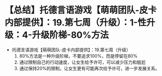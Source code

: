 # 【总结】托德言语游戏【萌萌团队-皮卡内部提供】：19.第七周（升级）：1-性升级：4-升级阶梯-80%方法

-   托德言语游戏【萌萌团队-皮卡内部提供】：19.第七周（升级）
    1.  80%方法是一种升级阶梯，不要追求100%，而是停留在80%
    2.  通过限制自己的行动速度，让女生给予许可，可以减少压力和尴尬
    3.  通过保持20%的限制，让女生更有可能再次给予许可，进一步发展关系。